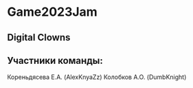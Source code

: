 # Game2023Jam

## Digital Clowns

## Участники команды:
Кореньдясева Е.А. (AlexKnyaZz)
Колобков А.О. (DumbKnight)